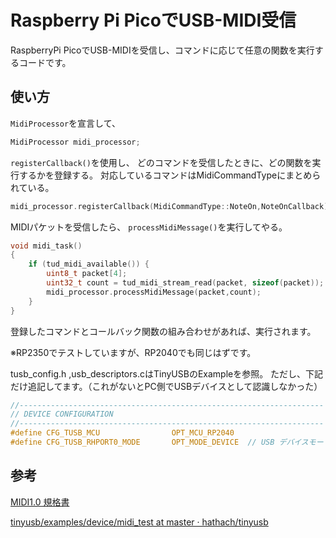 # Raspberry Pi PicoでUSB-MIDI受信

RaspberryPi PicoでUSB-MIDIを受信し、コマンドに応じて任意の関数を実行するコードです。

## 使い方

`MidiProcessor`を宣言して、

```c++
MidiProcessor midi_processor;
```

`registerCallback()`を使用し、
どのコマンドを受信したときに、どの関数を実行するかを登録する。
対応しているコマンドはMidiCommandTypeにまとめられている。

```c++
midi_processor.registerCallback(MidiCommandType::NoteOn,NoteOnCallback);
```

MIDIパケットを受信したら、
`processMidiMessage()`を実行してやる。

```c++
void midi_task()
{
    if (tud_midi_available()) {
        uint8_t packet[4];
        uint32_t count = tud_midi_stream_read(packet, sizeof(packet));
        midi_processor.processMidiMessage(packet,count);
    }
}
```

登録したコマンドとコールバック関数の組み合わせがあれば、実行されます。

※RP2350でテストしていますが、RP2040でも同じはずです。

tusb_config.h ,usb_descriptors.cはTinyUSBのExampleを参照。
ただし、下記だけ追記してます。（これがないとPC側でUSBデバイスとして認識しなかった）

```h
//--------------------------------------------------------------------
// DEVICE CONFIGURATION
//--------------------------------------------------------------------
#define CFG_TUSB_MCU                OPT_MCU_RP2040
#define CFG_TUSB_RHPORT0_MODE       OPT_MODE_DEVICE  // USB デバイスモードに設定

```

## 参考

[MIDI1.0 規格書](https://amei.or.jp/midistandardcommittee/MIDI1.0.pdf)

[tinyusb/examples/device/midi_test at master · hathach/tinyusb](https://github.com/hathach/tinyusb/tree/master/examples/device/midi_test)
